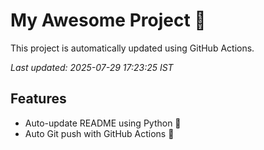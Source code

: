 # My Awesome Project 🚀

This project is automatically updated using GitHub Actions.

_Last updated: 2025-07-29 17:23:25 IST_

## Features
- Auto-update README using Python 🐍
- Auto Git push with GitHub Actions 🤖
